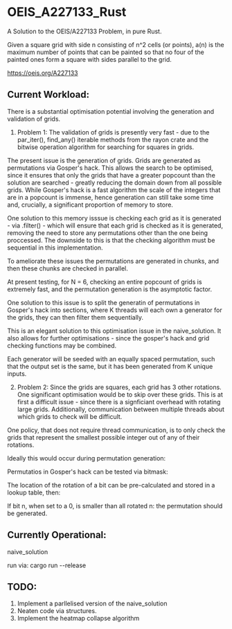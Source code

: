 # OEIS_A227133_Rust
A Solution to the OEIS/A227133 Problem, in pure Rust.

Given a square grid with side n consisting of n^2 cells (or points), a(n) is the maximum number of points that can be painted so that no four of the painted ones form a square with sides parallel to the grid.

https://oeis.org/A227133

## **Current Workload:**
There is a substantial optimisation potential involving the generation and validation of grids.

1. Problem 1: The validation of grids is presently very fast - due to the par_iter(), find_any() iterable methods from the rayon crate and the bitwise operation algorithm for searching for squares in grids.

The present issue is the generation of grids. Grids are generated as permutations via Gosper's hack. This allows the search to be optimised, since it ensures that only the grids that have a greater popcount than the solution are searched - greatly reducing the domain down from all possible grids. While Gosper's hack is a fast algorithm the scale of the integers that are in a popcount is immense, hence generation can still take some time and, crucially, a significant proportion of memory to store.

One solution to this memory isssue is checking each grid as it is generated - via .filter() - which will ensure that each grid is checked as it is generated, removing the need to store any permutations other than the one being proccessed. The downside to this is that the checking algorithm must be sequential in this implementation.

To ameliorate these issues the permutations are generated in chunks, and then these chunks are checked in parallel.

At present testing, for N = 6, checking an entire popcount of grids is extremely fast, and the permutation generation is the asymptotic factor.


One solution to this issue is to split the generatin of permutations in Gosper's hack into sections, where K threads will each own a generator for the grids, they can then filter them sequentially.


This is an elegant solution to this optimisation issue in the naive_solution. It also allows for further optimisations - since the gosper's hack and grid checking functions may be combined.


Each generator will be seeded with an equally spaced permutation, such that the output set is the same, but it has been generated from K unique inputs.


2.  Problem 2: Since the grids are squares, each grid has 3 other rotations. One significant optimisation would be to skip over these grids. This is at first a difficult issue - since there is a signficiant overhead with rotating large grids. Additionally, communication between multiple threads about which grids to check will be difficult.


One policy, that does not require thread communication, is to only check the grids that represent the smallest possible integer out of any of their rotations.

Ideally this would occur during permutation generation:

Permutatios in Gosper's hack can be tested via bitmask: 

The location of the rotation of a bit can be pre-calculated and stored in a lookup table, then:

If bit n, when set to a 0, is smaller than all rotated n: the permutation should be generated.

## **Currently Operational:**
naive_solution

run via: cargo run --release


## **TODO:**
1. Implement a parllelised version of the naive_solution
2. Neaten code via structures.
3. Implement the heatmap collapse algorithm